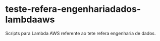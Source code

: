 # teste-refera-engenhariadados-lambdaaws
Scripts para Lambda AWS referente ao tete refera engenharia de dados.
